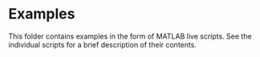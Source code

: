 # Examples

This folder contains examples in the form of MATLAB live scripts. See the individual scripts for a brief description of their contents.